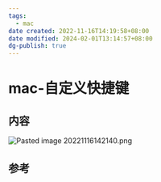 ```yaml
---
tags:
  - mac
date created: 2022-11-16T14:19:58+08:00
date modified: 2024-02-01T13:14:57+08:00
dg-publish: true
---
```


# mac-自定义快捷键

## 内容

![Pasted image 20221116142140.png](/img/user/attachs/Pasted%20image%2020221116142140.png)

## 参考